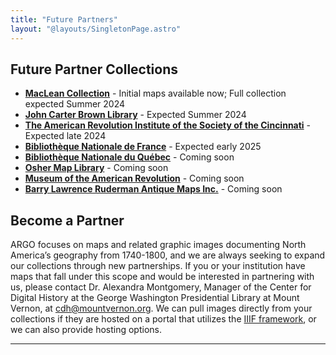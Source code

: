 ```yaml
---
title: "Future Partners"
layout: "@layouts/SingletonPage.astro"
---
```


## Future Partner Collections

* [**MacLean Collection**](https://www.macleancollection.com) - Initial maps available now; Full collection expected Summer 2024
* [**John Carter Brown Library**](https://jcblibrary.org) - Expected Summer 2024
* [**The American Revolution Institute of the Society of the Cincinnati**](https://www.americanrevolutioninstitute.org/) - Expected late 2024
* [**Bibliothe&#768;que Nationale de France**](https://www.bnf.fr/fr) - Expected early 2025
* [**Bibliothe&#768;que Nationale du Que&#769;bec**](https://www.banq.qc.ca/) - Coming soon
* [**Osher Map Library**](https://oshermaps.org/) - Coming soon
* [**Museum of the American Revolution**](https://www.amrevmuseum.org/) - Coming soon
* [**Barry Lawrence Ruderman Antique Maps Inc.**](https://www.raremaps.com/) - Coming soon


## Become a Partner

ARGO focuses on maps and related graphic images documenting North America’s geography from 1740-1800, and we are always seeking to expand our collections through new partnerships. If you or your institution have maps that fall under this scope and would be interested in partnering with us, please contact Dr. Alexandra Montgomery, Manager of the Center for Digital History at the George Washington Presidential Library at Mount Vernon, at [cdh@mountvernon.org](mailto:cdh@mountvernon.org). We can pull images directly from your collections if they are hosted on a portal that utilizes the [IIIF framework](https://iiif.io), or we can also provide hosting options.

***
